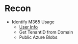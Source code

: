 
# Recon

- Identify M365 Usage
  - [User Info](https://github.com/mtelatnik/OffensiveAzureToolkit/tree/main/Recon/UserInfo)
  - Get TenantID from Domain 
  - Public Azure Blobs
  
